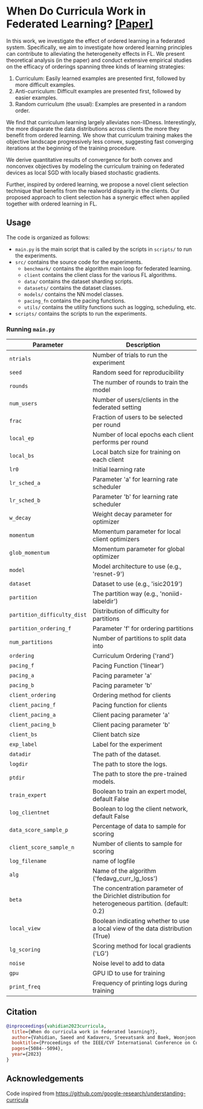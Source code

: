 # When Do Curricula Work in Federated Learning? [[Paper]](https://ieeexplore.ieee.org/document/10378572)

In this work, we investigate the effect of ordered learning in a federated system. Specifically, we aim to investigate how ordered learning principles can contribute to alleviating the heterogeneity effects in FL. We present theoretical analysis (in the paper) and conduct extensive empirical studies on the efficacy of orderings spanning three kinds of learning strategies:

1. Curriculum: Easily learned examples are presented first, followed by more difficult examples.
2. Anti-curriculum: Difficult examples are presented first, followed by easier examples.
3. Random curriculum (the usual): Examples are presented in a random order.

We find that curriculum learning largely alleviates non-IIDness. Interestingly, the more disparate the data distributions across clients the more they benefit from ordered learning. We show that curriculum training makes the objective landscape progressively less convex, suggesting fast converging iterations at the beginning of the training procedure.  

We derive quantitative results of convergence for both convex and nonconvex objectives by modeling the curriculum training on federated devices as local SGD with locally biased stochastic gradients.  

Further, inspired by ordered learning, we propose a novel client selection technique that benefits from the realworld disparity in the clients. Our proposed approach to client selection has a synergic effect when applied together with ordered learning in FL.

## Usage  

The code is organized as follows:

- `main.py` is the main script that is called by the scripts in `scripts/` to run the experiments.
- `src/` contains the source code for the experiments.  
  - `benchmark/` contains the algorithm main loop for federated learning.
  - `client` contains the client class for the various FL algorithms.
  - `data/` contains the dataset sharding scripts.
  - `datasets/` contains the dataset classes.
  - `models/` contains the NN model classes.
  - `pacing_fn` contains the pacing functions.
  - `utils/` contains the utility functions such as logging, scheduling, etc.
- `scripts/` contains the scripts to run the experiments.

### Running `main.py`  

| Parameter                     | Description                              |
| ----------------------------- | ---------------------------------------- |
| `ntrials`                     | Number of trials to run the experiment |
| `seed`                        | Random seed for reproducibility          |
| `rounds`                      | The number of rounds to train the model |
| `num_users`                   | Number of users/clients in the federated setting |
| `frac`                        | Fraction of users to be selected per round |
| `local_ep`                    | Number of local epochs each client performs per round |
| `local_bs`                    | Local batch size for training on each client |
| `lr0`                         | Initial learning rate                   |
| `lr_sched_a`                  | Parameter 'a' for learning rate scheduler |
| `lr_sched_b`                  | Parameter 'b' for learning rate scheduler |
| `w_decay`                     | Weight decay parameter for optimizer    |
| `momentum`                    | Momentum parameter for local client optimizers |
| `glob_momentum`               | Momentum parameter for global optimizer |
| `model`                       | Model architecture to use (e.g., 'resnet-9') |
| `dataset`                     | Dataset to use (e.g., 'isic2019') |
| `partition`                   | The partition way (e.g., 'noniid-labeldir') |
| `partition_difficulty_dist`   | Distribution of difficulty for partitions |
| `partition_ordering_f`        | Parameter 'f' for ordering partitions   |
| `num_partitions`              | Number of partitions to split data into |
| `ordering`                    | Curriculum Ordering ('rand') |
| `pacing_f`                    | Pacing Function ('linear') |
| `pacing_a`                    | Pacing parameter 'a' |
| `pacing_b`                    | Pacing parameter 'b' |
| `client_ordering`             | Ordering method for clients |
| `client_pacing_f`             | Pacing function for clients |
| `client_pacing_a`             | Client pacing parameter 'a' |
| `client_pacing_b`             | Client pacing parameter 'b' |
| `client_bs`                   | Client batch size |
| `exp_label`                   | Label for the experiment            |
| `datadir`                     | The path of the dataset. |
| `logdir`                      | The path to store the logs. |
| `ptdir`                       | The path to store the pre-trained models. |
| `train_expert`                | Boolean to train an expert model, default False |
| `log_clientnet`               | Boolean to log the client network, default False |
| `data_score_sample_p`         | Percentage of data to sample for scoring |
| `client_score_sample_n`       | Number of clients to sample for scoring |
| `log_filename`                | name of logfile|
| `alg`                         | Name of the algorithm ('fedavg_curr_lg_loss')|
| `beta`                        | The concentration parameter of the Dirichlet distribution for heterogeneous partition. (default: 0.2) |
| `local_view`                  | Boolean indicating whether to use a local view of the data distribution (True) |
| `lg_scoring`                  | Scoring method for local gradients ('LG') |
| `noise`                       | Noise level to add to data |
| `gpu`                         | GPU ID to use for training |
| `print_freq`                  | Frequency of printing logs during training |

## Citation

```bibtex
@inproceedings{vahidian2023curricula,
  title={When do curricula work in federated learning?},
  author={Vahidian, Saeed and Kadaveru, Sreevatsank and Baek, Woonjoon and Wang, Weijia and Kungurtsev, Vyacheslav and Chen, Chen and Shah, Mubarak and Lin, Bill},
  booktitle={Proceedings of the IEEE/CVF International Conference on Computer Vision},
  pages={5084--5094},
  year={2023}
}
```

## Acknowledgements  

Code inspired from https://github.com/google-research/understanding-curricula  
